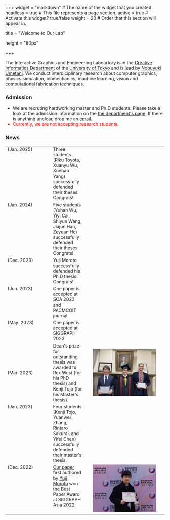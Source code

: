 +++
widget = "markdown"  # The name of the widget that you created.
headless = true  # This file represents a page section.
active = true  # Activate this widget? true/false
weight = 20  # Order that this section will appear in.

title = "Welcome to Our Lab"

height = "80px"

+++

The Interactive Graphics and Engineering Laboartory is in the <a href="https://www.i.u-tokyo.ac.jp/edu/course/ci/aim_e.shtml" target="_blank">Creative Informatics Department</a> of the <a href="https://www.u-tokyo.ac.jp/en/" target="_blank">University of Tokyo</a> and is lead by <a href="authors/admin">Nobuyuki Umetani</a>. We conduct interdiciplinary research about computer graphics, physics simulation, biomechanics, machine learning, vision and computational fabrication techniques. 

<H3>Admission</H3>
<ul>
<li>We are recruting hardworking master and Ph.D students. Please take a look at the admission information on the <a href="https://www.i.u-tokyo.ac.jp/edu/entra/entra_e.shtml" target="_blank">the department's page</a>. If there is anything unclear, drop me an <a href="mailto:n.umetani@gmail.com">email</a>. </li>
<li style="color: red;">Currently, we are not accepting research students.</li>
</ul>


<H3>News</H3>
<table>
<tr valign='top'>	
<td width=130px>(Jan. 2025)</td> 
<td>Three students (Riku Toyota, Xuanyu Wu, Xuehao Yang) successfully defended their theses. Congrats!</td>
<td></td>	
<tr valign='top'>	
<td width=130px>(Jan. 2024)</td> 
<td>Five students (Yuhan Wu, Yiyi Cai, Shiyun Wang, Jiajun Han, Zeyuan He) successfully defended their theses. Congrats!</td>
<td></td>		
<tr valign='top'>	
<td width=130px>(Dec. 2023)</td> 
<td>Yuji Moroto successfully defended his Ph.D thesis. Congrats!</td>
<td></td>	
<tr valign='top'>	
<td width=130px>(Jun. 2023)</td> 
<td>One paper is accepted at SCA 2023 and PACMCGIT journal</td>
<td></td>
</tr><tr valign='top'>	
<td width=130px>(May. 2023)</td> 
<td>One paper is accepted at SIGGRAPH 2023</td>
<td></td>
</tr><tr>
<td width=130px>(Mar. 2023)</td>
<td>Dean's prize for outstanding thesis was awarded to Rex West (for his PhD thesis) and Kenji Tojo (for his Master's thesis).</td>
<td width=240px align=middle><img src='https://github.com/cgenglab/cgenglab.github.io/raw/doc/20230323_dean_award.jpg' width=200px></td>
</tr><tr valign='top'>
<td>(Jan. 2023)</td>
<td>Four students (Kenji Tojo, Yuanwei Zhang, Rintaro Sakurai, and Yifei Chen) successfully defended their master's thesis.</td>
<td></td>
</tr><tr valign='top'>
<td>(Dec. 2022)</td>
<td><a href="publication/sigga22_wmatrix_median/">Our paper</a> first authored by <a href="authors/moroto/">Yuji Moroto</a> won the Best Paper Award at SIGGRAPH Asia 2022.</td>
<td width=240px align=middle><img src='https://github.com/cgenglab/cgenglab.github.io/raw/doc/2022_sigga_bestpaper.jpeg' width=200px></td>	
</tr>
</table>


